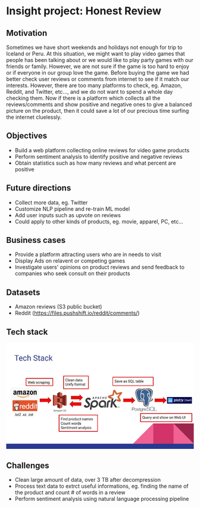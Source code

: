 # Insight project: Honest Review 

## Motivation
Sometimes we have short weekends and holidays not enough for trip to Iceland or Peru. At this situation, we might want to play video games that people has been talking about or we would like to play party games with our friends or family. However, we are not sure if the game is too hard to enjoy or if everyone in our group love the game. Before buying the game we had better check user reviews or comments from internet to see if it match our interests. However, there are too many platforms to check, eg. Amazon, Reddit, and Twitter, etc..., and we do not want to spend a whole day checking them. Now if there is a platform which collects all the reviews/comments and show positive and negative ones to give a balanced picture on the product, then it could save a lot of our precious time surfing the internet cluelessly.

## Objectives
  - Build a web platform collecting online reviews for video game products
  - Perform sentiment analysis to identify positive and negative reviews
  - Obtain statistics such as how many reviews and what percent are positive

## Future directions
  - Collect more data, eg. Twitter
  - Customize NLP pipeline and re-train ML model
  - Add user inputs such as upvote on reviews
  - Could apply to other kinds of products, eg. movie, apparel, PC, etc...
  
## Business cases
  - Provide a platform attracting users who are in needs to visit
  - Display Ads on relavent or competing games
  - Investigate users' opinions on product reviews and send feedback to companies who seek consult on their products
  
## Datasets
  - Amazon reviews (S3 public bucket)
  - Reddit (https://files.pushshift.io/reddit/comments/)

## Tech stack
![](/fig/HonestReview_tech_stack.jpg)

## Challenges
  - Clean large amount of data, over 3 TB after decompression
  - Process text data to extrct useful informations, eg. finding the name of the product and count # of words in a review
  - Perform sentiment analysis using natural language processing pipeline
